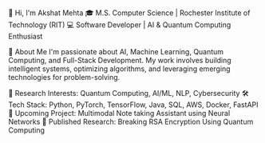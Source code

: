 👋 Hi, I'm Akshat Mehta
🎓 M.S. Computer Science | Rochester Institute of Technology (RIT)
💻 Software Developer | AI & Quantum Computing Enthusiast



🚀 About Me
I'm passionate about AI, Machine Learning, Quantum Computing, and Full-Stack Development. My work involves building intelligent systems, optimizing algorithms, and leveraging emerging technologies for problem-solving.

🔬 Research Interests: Quantum Computing, AI/ML, NLP, Cybersecurity
🛠 Tech Stack: Python, PyTorch, TensorFlow, Java, SQL, AWS, Docker, FastAPI
📌 Upcoming Project: Multimodal Note taking Assistant using Neural Networks
📖 Published Research: Breaking RSA Encryption Using Quantum Computing

